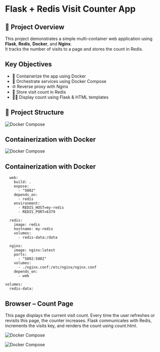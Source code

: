 #  Flask + Redis Visit Counter App

## 📌 Project Overview
This project demonstrates a simple multi-container web application using **Flask**, **Redis**, **Docker**, and **Nginx**.  
It tracks the number of visits to a page and stores the count in Redis.

## Key Objectives
- 🐳 Containerize the app using Docker
- 🔄 Orchestrate services using Docker Compose
- 🌐 Reverse proxy with Nginx
- 🔢 Store visit count in Redis
- 👨‍💻 Display count using Flask & HTML templates

## 📁 Project Structure
![Docker Compose](https://github.com/inaadem/my-visit-counter-app/blob/main/project%20strujer.png?raw=true)

## Containerization with Docker
![Docker Compose](https://github.com/inaadem/my-visit-counter-app/blob/main/dockerfile.png?raw=true) 


## Containerization with Docker

```services:
  web:
    build: .
    expose:
      - "5002"
    depends_on:
      - redis
    environment:
      - REDIS_HOST=my-redis
      - REDIS_PORT=6379
  
  redis:
    image: redis
    hostname: my-redis
    volumes: 
      - redis-data:/data
  
  nginx:
    image: nginx:latest
    ports:
      - "5002:5002"
    volumes:
      - ./nginx.conf:/etc/nginx/nginx.conf
    depends_on:
      - web

volumes:
  redis-data:
```

##  Browser – Count Page
This page displays the current visit count.
Every time the user refreshes or revisits this page, the counter increases.
Flask communicates with Redis, increments the visits key, and renders the count using count.html.

![Docker Compose](https://github.com/inaadem/my-visit-counter-app/blob/main/browser-welcome.png.png?raw=true) 

![Docker Compose](https://github.com/inaadem/my-visit-counter-app/blob/main/browser-welcome.png%20(2).png?raw=true) 
